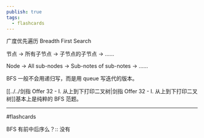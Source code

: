 ```yaml
---
publish: true
tags:
  - flashcards
---
```



广度优先遍历 Breadth First Search

节点 → 所有子节点 → 子节点的子节点 → ……

Node → All sub-nodes → Sub-notes of sub-notes → ……

BFS 一般不会用递归写，而是用 queue 写迭代的版本。

[[../../剑指 Offer 32 - I. 从上到下打印二叉树|剑指 Offer 32 - I. 从上到下打印二叉树]]基本上是纯粹的 BFS 范题。

---

#flashcards

BFS 有前中后序么？:: 没有
<!--SR:!2023-07-22,70,310-->